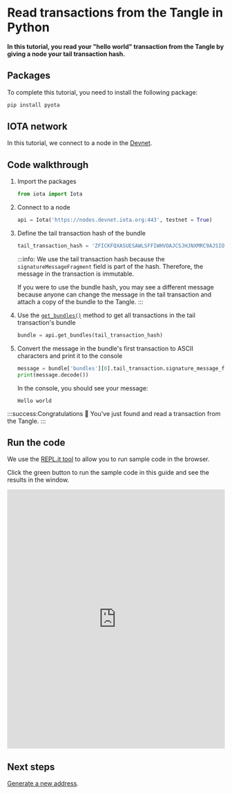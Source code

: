 # Read transactions from the Tangle in Python

**In this tutorial, you read your "hello world" transaction from the Tangle by giving a node your tail transaction hash.**

## Packages

To complete this tutorial, you need to install the following package:

```bash
pip install pyota
```

## IOTA network

In this tutorial, we connect to a node in the [Devnet](root://getting-started/1.1/networks/overview.md).

## Code walkthrough

1. Import the packages

    ```python
    from iota import Iota
    ```

2. Connect to a node

    ```python
    api = Iota('https://nodes.devnet.iota.org:443', testnet = True)
    ```

3. Define the tail transaction hash of the bundle

    ```python
    tail_transaction_hash = 'ZFICKFQXASUESAWLSFFIWHVOAJCSJHJNXMRC9AJSIOTNGNKEWOFLECHPULLJSNRCNJPYNZEC9VGOSV999'
    ```

    :::info:
    We use the tail transaction hash because the `signatureMessageFragment` field is part of the hash. Therefore, the message in the transaction is immutable.

    If you were to use the bundle hash, you may see a different message because anyone can change the message in the tail transaction and attach a copy of the bundle to the Tangle.
    :::

4. Use the [`get_bundles()`](https://pyota.readthedocs.io/en/latest/extended_api.html?highlight=getbundles#get-bundles) method to get all transactions in the tail transaction's bundle

    ```python
    bundle = api.get_bundles(tail_transaction_hash)
    ```

5. Convert the message in the bundle's first transaction to ASCII characters and print it to the console

    ```python
    message = bundle['bundles'][0].tail_transaction.signature_message_fragment
    print(message.decode())
    ```

    In the console, you should see your message:

    ```
    Hello world
    ```

:::success:Congratulations :tada:
You've just found and read a transaction from the Tangle.
:::

## Run the code

We use the [REPL.it tool](https://repl.it) to allow you to run sample code in the browser.

Click the green button to run the sample code in this guide and see the results in the window.

<iframe height="600px" width="100%" src="https://repl.it/@jake91/Read-a-transaction-from-the-Tangle-Python?lite=true" scrolling="no" frameborder="no" allowtransparency="true" allowfullscreen="true" sandbox="allow-forms allow-pointer-lock allow-popups allow-same-origin allow-scripts allow-modals"></iframe>

## Next steps

[Generate a new address](../python/generate-an-address.md).

